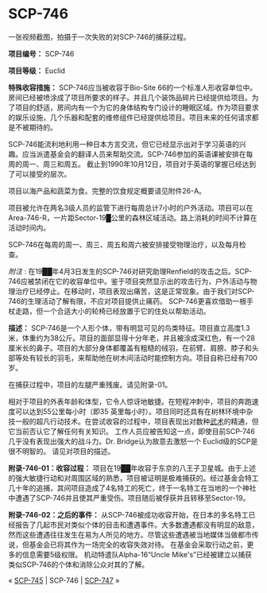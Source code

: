 # SCP-746
                        




一张视频截图，拍摄于一次失败的对SCP-746的捕获过程。



**项目编号：**  SCP-746

**项目等级：**  Euclid

**特殊收容措施：**  SCP-746应当被收容于Bio-Site 66的一个标准人形收容单位中。房间已经被喷涂成了项目所要求的样子。并且几个装饰品碎片已经提供给项目。为了项目的舒适，房间内有一个为它的身体结构专门设计的睡眠区域。作为项目要求的娱乐设施，几个乐器和配套的维修组件已经提供给项目。项目未来的任何请求都是不被期待的。

SCP-746能流利地利用一种日本方言交流，但它已经显示出对于学习英语的兴趣。应当派遣基金会的翻译人员来帮助交流。SCP-746参加的英语课被安排在每周的周一、周三和周五。 截止到1990年10月12日，项目对于英语的掌握已经达到了可以接受的层次。

项目以海产品和蔬菜为食。完整的饮食规定概要请见附件26-A。

项目被允许在两名3级人员的监管下进行每周总计7小时的户外活动。项目可以在Area-746-R，一片距Sector-19█公里的森林区域活动。路上消耗的时间不计算在活动时间内。

SCP-746在每周的周一、周三、周五和周六被安排接受物理治疗，以及每月检查。

*附注* : 在19██年4月3日发生的SCP-746对研究助理Renfield的攻击之后。SCP-746应被禁闭在它的收容单位中。鉴于项目突然显示出的攻击行为，户外活动与物理治疗已经停止。在移动时，项目表现出痛苦，这是正常现象。由于我们对SCP-746的生理活动了解有限，不应对项目提供止痛药。 SCP-746更喜欢借助一根手杖走路，但一个合适大小的轮椅已经放置于它的住处以帮助活动。

**描述：**  SCP-746是一个人形个体，带有明显可见的鸟类特征。项目直立高度1.3米，体重约为38公斤。项目的面部显得十分年老，并且被涂成深红色，有一个28厘米长的鼻子。项目的大部分身体都覆盖有粗糙的绒羽，在前臂、肩膀、脖子和头部等处有较长的羽毛，来帮助他在树木间活动时能控制方向。项目自称已经有700岁。

在捕获过程中，项目的左腿严重残废。请见附录-01。

相对于项目的外表年龄和体型，它令人惊讶地敏捷。在短程冲刺中，项目的奔跑速度可以达到55公里每小时（即35 英里每小时）。项目同时还具有在树林环境中杂技一般的超凡行动技术。在尝试收容的过程中，项目表现出对数种[武术](/scp-1258)的精通，但它当前否认它了解任何有关知识。 工作人员应被告知这一点，即使目前SCP-746几乎没有表现出强大的战斗力。Dr. Bridge认为故意去激怒一个 Euclid级的SCP是很不明智的。 请见对项目的描述。

**附录-746-01：收容过程：**  项目在19██年收容于东京的八王子卫星城。由于上述的强大敏捷行动和对周围区域的熟悉，项目被证明是极难捕获的。经过基金会特工几十年的追捕，其间项目造成了4名特工的死亡，终于一名特工在当地的一个神社中遭遇了SCP-746并且使其严重受伤。项目随后被俘获并且转移至Sector-19。

**附录-746-02：之后的事件：**  从SCP-746被成功收容开始，在日本的多名特工已经报告了几起市民对类似个体的目击和遭遇事件。大多数遭遇都没有明显的敌意，然而这些遭遇往往发生在易为人所见的地方。尽管这些遭遇被当地媒体当做都市传说，但基金会已将其作为一场完全的收容失效对待。 在基金会采取行动之前，更多的信息需要5级权限。 机动特遣队Alpha-16“Uncle Mike's”已经被建立以捕获类似SCP-746的个体和消除公众对其的了解。



« [SCP-745](/scp-745) | SCP-746 | [SCP-747](/scp-747) »





                    
